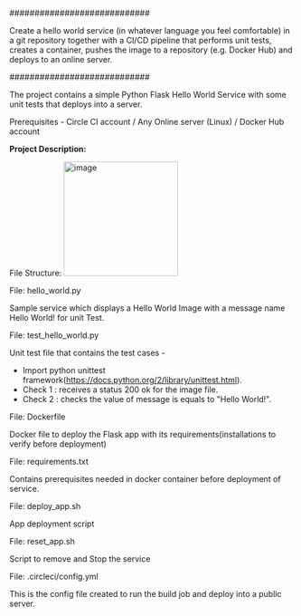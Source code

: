############################

Create a hello world service (in whatever language you feel comfortable) in a git repository
together with a CI/CD pipeline that performs unit tests, creates a container, pushes the image to
a repository (e.g. Docker Hub) and deploys to an online server.

############################

The project contains a simple Python Flask Hello World Service with some unit tests that deploys into a server. 

Prerequisites - Circle CI account / Any Online server (Linux) / Docker Hub account

**Project Description:**

File Structure:
<img width="202" alt="image" src="https://user-images.githubusercontent.com/90499266/133021258-34005a41-62eb-480b-8c83-6275e6065941.png">


File: hello_world.py

Sample service which displays a Hello World Image with a message name Hello World! for unit Test.

File: test_hello_world.py

Unit test file that contains the test cases -
  * Import python unittest framework(https://docs.python.org/2/library/unittest.html).
  * Check 1 : receives a status 200 ok for the image file.
  * Check 2 : checks the value of message is equals to "Hello World!".

File: Dockerfile

Docker file to deploy the Flask app with its requirements(installations to verify before deployment)

File: requirements.txt

Contains prerequisites needed in docker container before deployment of service.

File: deploy_app.sh

App deployment script

File: reset_app.sh

Script to remove and Stop the service

File: .circleci/config.yml

This is the config file created to run the build job and deploy into a public server.
